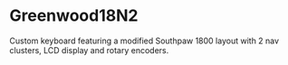 # Greenwood18N2
Custom keyboard featuring a modified Southpaw 1800 layout with 2 nav clusters, LCD display and rotary encoders.
